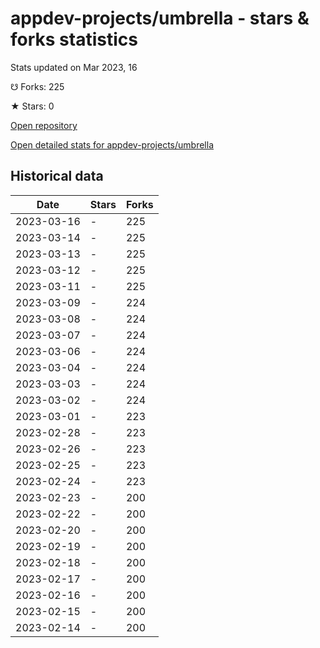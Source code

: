# appdev-projects/umbrella - stars & forks statistics

Stats updated on Mar 2023, 16

☋ Forks: 225

★ Stars: 0

[Open repository](https://github.com/appdev-projects/umbrella)

[Open detailed stats for appdev-projects/umbrella](https://reviewgithub.com/rep/appdev-projects/umbrella)

## Historical data
| Date | Stars | Forks |
|------|-------|-------|
| 2023-03-16 | - | 225 | 
| 2023-03-14 | - | 225 | 
| 2023-03-13 | - | 225 | 
| 2023-03-12 | - | 225 | 
| 2023-03-11 | - | 225 | 
| 2023-03-09 | - | 224 | 
| 2023-03-08 | - | 224 | 
| 2023-03-07 | - | 224 | 
| 2023-03-06 | - | 224 | 
| 2023-03-04 | - | 224 | 
| 2023-03-03 | - | 224 | 
| 2023-03-02 | - | 224 | 
| 2023-03-01 | - | 223 | 
| 2023-02-28 | - | 223 | 
| 2023-02-26 | - | 223 | 
| 2023-02-25 | - | 223 | 
| 2023-02-24 | - | 223 | 
| 2023-02-23 | - | 200 | 
| 2023-02-22 | - | 200 | 
| 2023-02-20 | - | 200 | 
| 2023-02-19 | - | 200 | 
| 2023-02-18 | - | 200 | 
| 2023-02-17 | - | 200 | 
| 2023-02-16 | - | 200 | 
| 2023-02-15 | - | 200 | 
| 2023-02-14 | - | 200 | 

